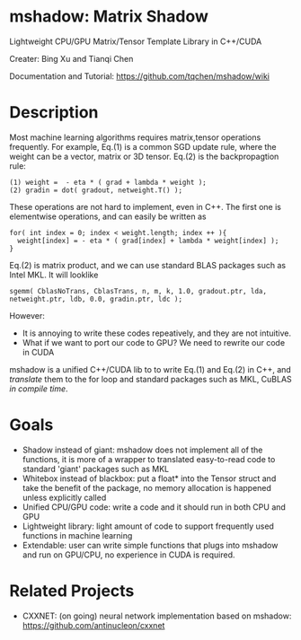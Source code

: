 mshadow: Matrix Shadow
======

Lightweight CPU/GPU Matrix/Tensor Template Library in C++/CUDA

Creater: Bing Xu and Tianqi Chen


Documentation and Tutorial: https://github.com/tqchen/mshadow/wiki

Description
=====
Most machine learning algorithms requires matrix,tensor operations frequently. For example, Eq.(1) is a common SGD update rule, where the weight can be a vector, matrix or 3D tensor. Eq.(2) is the backpropagtion rule:
```
(1) weight =  - eta * ( grad + lambda * weight ); 
(2) gradin = dot( gradout, netweight.T() );
```

These operations are not hard to implement, even in C++. The first one is elementwise operations, and can easily be written as 
```
for( int index = 0; index < weight.length; index ++ ){ 
  weight[index] = - eta * ( grad[index] + lambda * weight[index] ); 
}
```
Eq.(2) is matrix product, and we can use standard BLAS packages such as Intel MKL. It will looklike
```
sgemm( CblasNoTrans, CblasTrans, n, m, k, 1.0, gradout.ptr, lda, netweight.ptr, ldb, 0.0, gradin.ptr, ldc );
```
However:

* It is annoying to write these codes repeatively, and they are not intuitive. 
* What if we want to port our code to GPU? We need to rewrite our code in CUDA

mshadow is a unified C++/CUDA lib to to write Eq.(1) and Eq.(2) in C++, and *translate* them to the for loop and standard packages such as MKL, CuBLAS *in compile time*. 


Goals
=====
* Shadow instead of giant: mshadow does not implement all of the functions,  it is more of a wrapper to translated easy-to-read code to standard 'giant' packages such as MKL
* Whitebox instead of blackbox: put a float* into the Tensor struct and take the benefit of the package, no memory allocation is happened unless explicitly called
* Unified CPU/GPU code: write a code and it should run in both CPU and GPU
* Lightweight library: light amount of code to support frequently used functions in machine learning
* Extendable: user can write simple functions that plugs into mshadow and run on GPU/CPU, no experience in CUDA is required.


Related Projects
=====
* CXXNET: (on going) neural network implementation based on mshadow: https://github.com/antinucleon/cxxnet
